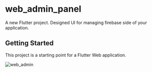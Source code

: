 # web_admin_panel

A new Flutter project. Designed UI for managing  firebase side of your application.

## Getting Started

This project is a starting point for a Flutter Web application.


![web_admin](https://user-images.githubusercontent.com/45063194/138765283-e27b9f65-5e0f-4446-bbd2-e36e3af744aa.PNG)
